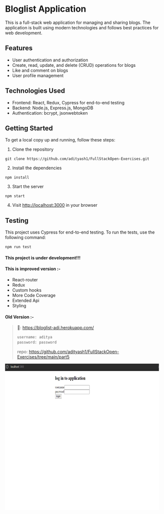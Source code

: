 # Bloglist Application

This is a full-stack web application for managing and sharing blogs. The application is built using modern technologies and follows best practices for web development.

## Features

- User authentication and authorization
- Create, read, update, and delete (CRUD) operations for blogs
- Like and comment on blogs
- User profile management

## Technologies Used

- Frontend: React, Redux, Cypress for end-to-end testing
- Backend: Node.js, Express.js, MongoDB
- Authentication: bcrypt, jsonwebtoken

## Getting Started

To get a local copy up and running, follow these steps:

1. Clone the repository
```
git clone https://github.com/adityash1/FullStackOpen-Exercises.git
```

2. Install the dependencies
```
npm install
```

3. Start the server
```
npm start
```

4. Visit [http://localhost:3000](http://localhost:3000) in your browser

## Testing

This project uses Cypress for end-to-end testing. To run the tests, use the following command:
```
npm run test
```


#### This project is under development!!!

#### This is improved version :-
- React-router
- Redux
- Custom hooks
- More Code Coverage
- Extended Api
- Styling

#### Old Version :-

>🔗: https://bloglist-adi.herokuapp.com/
>```bash
>username: aditya
>password: password
>```
>repo: https://github.com/adityash1/FullStackOpen-Exercises/tree/main/part5

<img src="https://github.com/adityash1/Bloggss/blob/main/Screenrecord.gif" width="960" height="480" />
